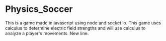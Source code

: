 # Physics_Soccer
This is a game made in javascript using node and socket io. This game uses calculus to determine electric field strengths and will use calculus to analyze a player's movements.
New line.
